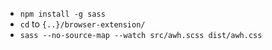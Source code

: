 - `npm install -g sass`
- `cd` to `{..}/browser-extension/`
- `sass --no-source-map --watch src/awh.scss dist/awh.css`